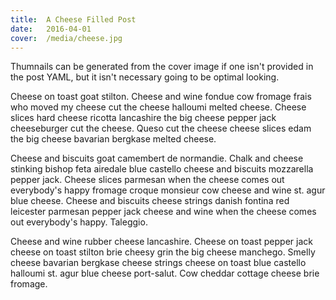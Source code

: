 ```yaml
---
title:  A Cheese Filled Post
date:   2016-04-01
cover:  /media/cheese.jpg
---
```


Thumnails can be generated from the cover image if one isn't provided in the post YAML, but it isn't necessary going to be optimal looking.

Cheese on toast goat stilton. Cheese and wine fondue cow fromage frais who moved my cheese cut the cheese halloumi melted cheese. Cheese slices hard cheese ricotta lancashire the big cheese pepper jack cheeseburger cut the cheese. Queso cut the cheese cheese slices edam the big cheese bavarian bergkase melted cheese.

<!--more-->

Cheese and biscuits goat camembert de normandie. Chalk and cheese stinking bishop feta airedale blue castello cheese and biscuits mozzarella pepper jack. Cheese slices parmesan when the cheese comes out everybody's happy fromage croque monsieur cow cheese and wine st. agur blue cheese. Cheese and biscuits cheese strings danish fontina red leicester parmesan pepper jack cheese and wine when the cheese comes out everybody's happy. Taleggio.

Cheese and wine rubber cheese lancashire. Cheese on toast pepper jack cheese on toast stilton brie cheesy grin the big cheese manchego. Smelly cheese bavarian bergkase cheese strings cheese on toast blue castello halloumi st. agur blue cheese port-salut. Cow cheddar cottage cheese brie fromage.